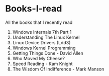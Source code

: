 # Books-I-read
All the books that I recently read

1. Windows Internals 7th Part 1
2. Understanding The Linux Kernel
3. Linux Device Drivers (Ldd3)
4. Windows Kernel Programming
5. Getting Things Done - David Allen
6. Who Moved My Cheese?
7. Speed Reading - Kam Knight
8. The Wisdom Of Indifference - Mark Manson
